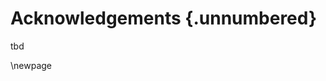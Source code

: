 # Acknowledgements {.unnumbered}

tbd

<!-- Use the \newpage command to force a new page -->

\newpage

